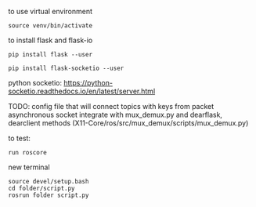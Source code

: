 to use virtual environment
```
source venv/bin/activate
```

to install flask and flask-io
```
pip install flask --user
```
```
pip install flask-socketio --user
```

python socketio: https://python-socketio.readthedocs.io/en/latest/server.html


TODO:
config file that will connect topics with keys from packet
asynchronous socket
integrate with mux_demux.py and dearflask, dearclient methods
(X11-Core/ros/src/mux_demux/scripts/mux_demux.py)

to test:
```
run roscore
```
new terminal
```
source devel/setup.bash
cd folder/script.py
rosrun folder script.py
```
